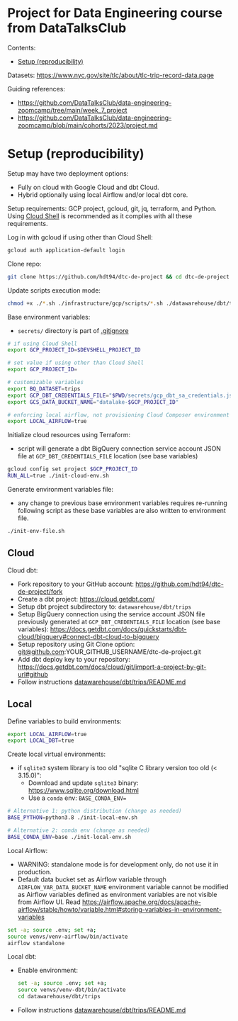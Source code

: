 # Project for Data Engineering course from DataTalksClub

Contents:
- [Setup (reproducibility)](#setup-reproducibility)

Datasets: https://www.nyc.gov/site/tlc/about/tlc-trip-record-data.page

Guiding references:
- https://github.com/DataTalksClub/data-engineering-zoomcamp/tree/main/week_7_project
- https://github.com/DataTalksClub/data-engineering-zoomcamp/blob/main/cohorts/2023/project.md

# Setup (reproducibility)
Setup may have two deployment options:
- Fully on cloud with Google Cloud and dbt Cloud.
- Hybrid optionally using local Airflow and/or local dbt core.

Setup requirements: GCP project, gcloud, git, jq, terraform, and Python. Using [Cloud Shell](https://console.cloud.google.com/welcome?cloudshell=true) is recommended as it complies with all these requirements.

Log in with gcloud if using other than Cloud Shell:
```bash
gcloud auth application-default login
```

Clone repo:
```bash
git clone https://github.com/hdt94/dtc-de-project && cd dtc-de-project
```

Update scripts execution mode:
```bash
chmod +x ./*.sh ./infrastructure/gcp/scripts/*.sh ./datawarehouse/dbt/trips/*.sh
```

Base environment variables:
- `secrets/` directory is part of [.gitignore](./.gitignore)
```bash
# if using Cloud Shell
export GCP_PROJECT_ID=$DEVSHELL_PROJECT_ID

# set value if using other than Cloud Shell
export GCP_PROJECT_ID=

# customizable variables
export BQ_DATASET=trips
export GCP_DBT_CREDENTIALS_FILE="$PWD/secrets/gcp_dbt_sa_credentials.json"
export GCS_DATA_BUCKET_NAME="datalake-$GCP_PROJECT_ID"

# enforcing local airflow, not provisioning Cloud Composer environment
export LOCAL_AIRFLOW=true
```

Initialize cloud resources using Terraform:
- script will generate a dbt BigQuery connection service account JSON file at `GCP_DBT_CREDENTIALS_FILE` location (see base variables)
```bash
gcloud config set project $GCP_PROJECT_ID
RUN_ALL=true ./init-cloud-env.sh
```

Generate environment variables file:
- any change to previous base environment variables requires re-running following script as these base variables are also written to environment file.
```bash
./init-env-file.sh
```

## Cloud

Cloud dbt:
- Fork repository to your GitHub account: https://github.com/hdt94/dtc-de-project/fork
- Create a dbt project: https://cloud.getdbt.com/
- Setup dbt project subdirectory to: `datawarehouse/dbt/trips`
- Setup BigQuery connection using the service account JSON file previously generated at `GCP_DBT_CREDENTIALS_FILE` location (see base variables): https://docs.getdbt.com/docs/quickstarts/dbt-cloud/bigquery#connect-dbt-cloud-to-bigquery
- Setup repository using Git Clone option: git@github.com:YOUR_GITHUB_USERNAME/dtc-de-project.git
- Add dbt deploy key to your repository: https://docs.getdbt.com/docs/cloud/git/import-a-project-by-git-url#github
- Follow instructions [datawarehouse/dbt/trips/README.md](./datawarehouse/dbt/trips/README.md)

## Local

Define variables to build environments:
```bash
export LOCAL_AIRFLOW=true
export LOCAL_DBT=true
```

Create local virtual environments:
- if `sqlite3` system library is too old "sqlite C library version too old (< 3.15.0)":
  - Download and update `sqlite3` binary: https://www.sqlite.org/download.html
  - Use a `conda` env: `BASE_CONDA_ENV=`
```bash
# Alternative 1: python distribution (change as needed)
BASE_PYTHON=python3.8 ./init-local-env.sh

# Alternative 2: conda env (change as needed)
BASE_CONDA_ENV=base ./init-local-env.sh
```

Local Airflow:
- WARNING: standalone mode is for development only, do not use it in production.
- Default data bucket set as Airflow variable through `AIRFLOW_VAR_DATA_BUCKET_NAME` environment variable cannot be modified as Airflow variables defined as environment variables are not visible from Airflow UI. Read https://airflow.apache.org/docs/apache-airflow/stable/howto/variable.html#storing-variables-in-environment-variables
```bash
set -a; source .env; set +a;
source venvs/venv-airflow/bin/activate
airflow standalone
```

Local dbt:
- Enable environment:
  ```bash
  set -a; source .env; set +a;
  source venvs/venv-dbt/bin/activate
  cd datawarehouse/dbt/trips
  ```
- Follow instructions [datawarehouse/dbt/trips/README.md](./datawarehouse/dbt/trips/README.md)
